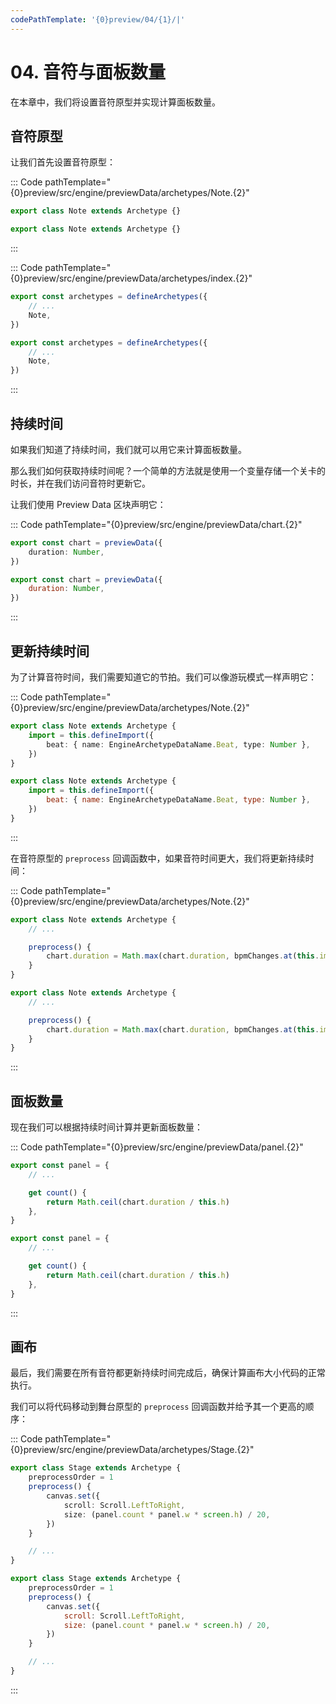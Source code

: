 ```yaml
---
codePathTemplate: '{0}preview/04/{1}/|'
---
```


# 04. 音符与面板数量

在本章中，我们将设置音符原型并实现计算面板数量。

## 音符原型

让我们首先设置音符原型：

::: Code pathTemplate="{0}preview/src/engine/previewData/archetypes/Note.{2}"

```ts
export class Note extends Archetype {}
```

```js
export class Note extends Archetype {}
```

:::

::: Code pathTemplate="{0}preview/src/engine/previewData/archetypes/index.{2}"

```ts
export const archetypes = defineArchetypes({
    // ...
    Note,
})
```

```js
export const archetypes = defineArchetypes({
    // ...
    Note,
})
```

:::

## 持续时间

如果我们知道了持续时间，我们就可以用它来计算面板数量。

那么我们如何获取持续时间呢？一个简单的方法就是使用一个变量存储一个关卡的时长，并在我们访问音符时更新它。

让我们使用 Preview Data 区块声明它：

::: Code pathTemplate="{0}preview/src/engine/previewData/chart.{2}"

```ts
export const chart = previewData({
    duration: Number,
})
```

```js
export const chart = previewData({
    duration: Number,
})
```

:::

## 更新持续时间

为了计算音符时间，我们需要知道它的节拍。我们可以像游玩模式一样声明它：

::: Code pathTemplate="{0}preview/src/engine/previewData/archetypes/Note.{2}"

```ts
export class Note extends Archetype {
    import = this.defineImport({
        beat: { name: EngineArchetypeDataName.Beat, type: Number },
    })
}
```

```js
export class Note extends Archetype {
    import = this.defineImport({
        beat: { name: EngineArchetypeDataName.Beat, type: Number },
    })
}
```

:::

在音符原型的 `preprocess` 回调函数中，如果音符时间更大，我们将更新持续时间：

::: Code pathTemplate="{0}preview/src/engine/previewData/archetypes/Note.{2}"

```ts
export class Note extends Archetype {
    // ...

    preprocess() {
        chart.duration = Math.max(chart.duration, bpmChanges.at(this.import.beat).time)
    }
}
```

```js
export class Note extends Archetype {
    // ...

    preprocess() {
        chart.duration = Math.max(chart.duration, bpmChanges.at(this.import.beat).time)
    }
}
```

:::

## 面板数量

现在我们可以根据持续时间计算并更新面板数量：

::: Code pathTemplate="{0}preview/src/engine/previewData/panel.{2}"

```ts
export const panel = {
    // ...

    get count() {
        return Math.ceil(chart.duration / this.h)
    },
}
```

```js
export const panel = {
    // ...

    get count() {
        return Math.ceil(chart.duration / this.h)
    },
}
```

:::

## 画布

最后，我们需要在所有音符都更新持续时间完成后，确保计算画布大小代码的正常执行。

我们可以将代码移动到舞台原型的 `preprocess` 回调函数并给予其一个更高的顺序：

::: Code pathTemplate="{0}preview/src/engine/previewData/archetypes/Stage.{2}"

```ts
export class Stage extends Archetype {
    preprocessOrder = 1
    preprocess() {
        canvas.set({
            scroll: Scroll.LeftToRight,
            size: (panel.count * panel.w * screen.h) / 20,
        })
    }

    // ...
}
```

```js
export class Stage extends Archetype {
    preprocessOrder = 1
    preprocess() {
        canvas.set({
            scroll: Scroll.LeftToRight,
            size: (panel.count * panel.w * screen.h) / 20,
        })
    }

    // ...
}
```

:::
